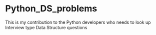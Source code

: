# Python_DS_problems
This is my contribution to the Python developers who needs to look up Interview type Data Structure questions
